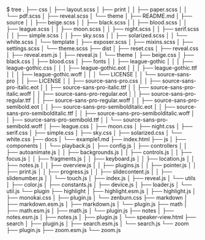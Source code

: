 $ tree
.
├── css
│   ├── layout.scss
│   ├── print
│   │   ├── paper.scss
│   │   └── pdf.scss
│   ├── reveal.scss
│   └── theme
│       ├── README.md
│       ├── source
│       │   ├── beige.scss
│       │   ├── black.scss
│       │   ├── blood.scss
│       │   ├── league.scss
│       │   ├── moon.scss
│       │   ├── night.scss
│       │   ├── serif.scss
│       │   ├── simple.scss
│       │   ├── sky.scss
│       │   ├── solarized.scss
│       │   └── white.scss
│       └── template
│           ├── exposer.scss
│           ├── mixins.scss
│           ├── settings.scss
│           └── theme.scss
├── dist
│   ├── reset.css
│   ├── reveal.css
│   ├── reveal.esm.js
│   ├── reveal.js
│   └── theme
│       ├── beige.css
│       ├── black.css
│       ├── blood.css
│       ├── fonts
│       │   ├── league-gothic
│       │   │   ├── league-gothic.css
│       │   │   ├── league-gothic.eot
│       │   │   ├── league-gothic.ttf
│       │   │   ├── league-gothic.woff
│       │   │   └── LICENSE
│       │   └── source-sans-pro
│       │       ├── LICENSE
│       │       ├── source-sans-pro.css
│       │       ├── source-sans-pro-italic.eot
│       │       ├── source-sans-pro-italic.ttf
│       │       ├── source-sans-pro-italic.woff
│       │       ├── source-sans-pro-regular.eot
│       │       ├── source-sans-pro-regular.ttf
│       │       ├── source-sans-pro-regular.woff
│       │       ├── source-sans-pro-semibold.eot
│       │       ├── source-sans-pro-semibolditalic.eot
│       │       ├── source-sans-pro-semibolditalic.ttf
│       │       ├── source-sans-pro-semibolditalic.woff
│       │       ├── source-sans-pro-semibold.ttf
│       │       └── source-sans-pro-semibold.woff
│       ├── league.css
│       ├── moon.css
│       ├── night.css
│       ├── serif.css
│       ├── simple.css
│       ├── sky.css
│       ├── solarized.css
│       └── white.css
├── docs
│   └── example1.md
├── index.html
├── js
│   ├── components
│   │   └── playback.js
│   ├── config.js
│   ├── controllers
│   │   ├── autoanimate.js
│   │   ├── backgrounds.js
│   │   ├── controls.js
│   │   ├── focus.js
│   │   ├── fragments.js
│   │   ├── keyboard.js
│   │   ├── location.js
│   │   ├── notes.js
│   │   ├── overview.js
│   │   ├── plugins.js
│   │   ├── pointer.js
│   │   ├── print.js
│   │   ├── progress.js
│   │   ├── slidecontent.js
│   │   ├── slidenumber.js
│   │   └── touch.js
│   ├── index.js
│   ├── reveal.js
│   └── utils
│       ├── color.js
│       ├── constants.js
│       ├── device.js
│       ├── loader.js
│       └── util.js
└── plugin
    ├── highlight
    │   ├── highlight.esm.js
    │   ├── highlight.js
    │   ├── monokai.css
    │   ├── plugin.js
    │   └── zenburn.css
    ├── markdown
    │   ├── markdown.esm.js
    │   ├── markdown.js
    │   └── plugin.js
    ├── math
    │   ├── math.esm.js
    │   ├── math.js
    │   └── plugin.js
    ├── notes
    │   ├── notes.esm.js
    │   ├── notes.js
    │   ├── plugin.js
    │   └── speaker-view.html
    ├── search
    │   ├── plugin.js
    │   ├── search.esm.js
    │   └── search.js
    └── zoom
        ├── plugin.js
        ├── zoom.esm.js
        └── zoom.js